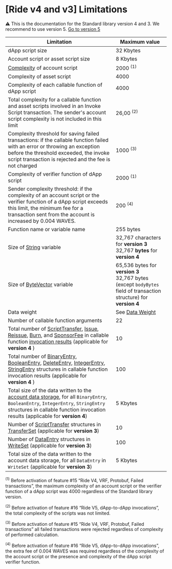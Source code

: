 # [Ride v4 and v3] Limitations

:warning: This is the documentation for the Standard library version 4 and 3. We recommend to use version 5. [Go to version 5](/en/ride/limits/)

| Limitation | Maximum value |
|---|---|
| dApp script size | 32 Kbytes |
| Account script or asset script size | 8 Kbytes |
| [Complexity](/en/ride/base-concepts/complexity) of account script | 2000 <sup>(1)</sup> |
| Complexity of asset script | 4000 |
| Complexity of each callable function of dApp script | 4000 |
| Total complexity for a callable function and asset scripts involved in an Invoke Script transaction. The sender's account script complexity is not included in this limit | 26,00 <sup>(2)</sup> |
| Complexity threshold for saving failed transactions: if the callable function failed with an error or throwing an exception before the threshold exceeded, the invoke script transaction is rejected and the fee is not charged | 1000 <sup>(3)</sup> |
| Complexity of verifier function of dApp script | 2000 <sup>(1)</sup> |
| Sender complexity threshold: if the complexity of an account script or the verifier function of a dApp script exceeds this limit, the minimum fee for a transaction sent from the account is increased by 0.004 WAVES. | 200 <sup>(4)</sup> |
| Function name or variable name | 255 bytes |
| Size of [String](/en/ride/v4/data-types/string) variable | 32,767 characters for **version 3**<br>32,767 **bytes** for **version 4** |
| Size of [ByteVector](/en/ride/v4/data-types/byte-vector) variable | 65,536 bytes for **version 3**<br>32,767 bytes (except `bodyBytes` field of transaction structure) for **version&nbsp;4** |
| Data weight | See [Data Weight](/en/ride/v4/limits/weight) |
| Number of callable function arguments | 22 |
| Total number of [ScriptTransfer](/en/ride/v4/structures/script-actions/script-transfer), [Issue](/en/ride/v4/structures/script-actions/issue), [Reissue](/en/ride/v4/structures/script-actions/reissue), [Burn](/en/ride/v4/structures/script-actions/burn), and [SponsorFee](/en/ride/v4/structures/script-actions/sponsor-fee) in callable function [invocation results](/en/ride/v4/functions/callable-function#invocation-result-2) (applicable for **version&nbsp;4** ) | 10 |
| Total number of [BinaryEntry](/en/ride/v4/structures/script-actions/binary-entry), [BooleanEntry](/en/ride/v4/structures/script-actions/boolean-entry), [DeleteEntry](/en/ride/v4/structures/script-actions/delete-entry), [IntegerEntry](/en/ride/v4/structures/script-actions/int-entry), [StringEntry](/en/ride/v4/structures/script-actions/string-entry) structures in callable function invocation results (applicable for **version&nbsp;4** ) | 100 |
| Total size of the data written to the [account data storage](/en/blockchain/account/account-data-storage), for all `BinaryEntry`, `BooleanEntry`, `IntegerEntry`, `StringEntry` structures in callable function invocation results (applicable for **version&nbsp;4**) | 5 Kbytes |
| Number of [ScriptTransfer](/en/ride/v4/structures/script-actions/script-transfer) structures in [TransferSet](/en/ride/v4/structures/script-results/transfer-set) (applicable for **version&nbsp;3**) | 10 |
| Number of [DataEntry](/en/ride/v4/structures/script-actions/data-entry) structures in [WriteSet](/en/ride/v4/structures/script-results/write-set) (applicable for **version 3**) | 100 |
| Total size of the data written to the account data storage, for all `DataEntry` in `WriteSet` (applicable for **version&nbsp;3**) | 5 Kbytes |

<sup>(1)</sup> Before activation of feature #15 “Ride V4, VRF, Protobuf, Failed transactions”, the maximum complexity of an account script or the verifier function of a dApp script was 4000 regardless of the Standard library version.

<sup>(2)</sup> Before activation of feature #16 “Ride V5, dApp-to-dApp invocations”, the total complexity of the scripts was not limited.

<sup>(3)</sup> Before activation of feature #15 “Ride V4, VRF, Protobuf, Failed transactions” all failed transactions were rejected regardless of complexity of performed calculation.

<sup>(4)</sup> Before activation of feature #16 “Ride V5, dApp-to-dApp invocations”, the extra fee of 0.004 WAVES was required regardless of the complexity of the account script or the presence and complexity of the dApp script verifier function.
